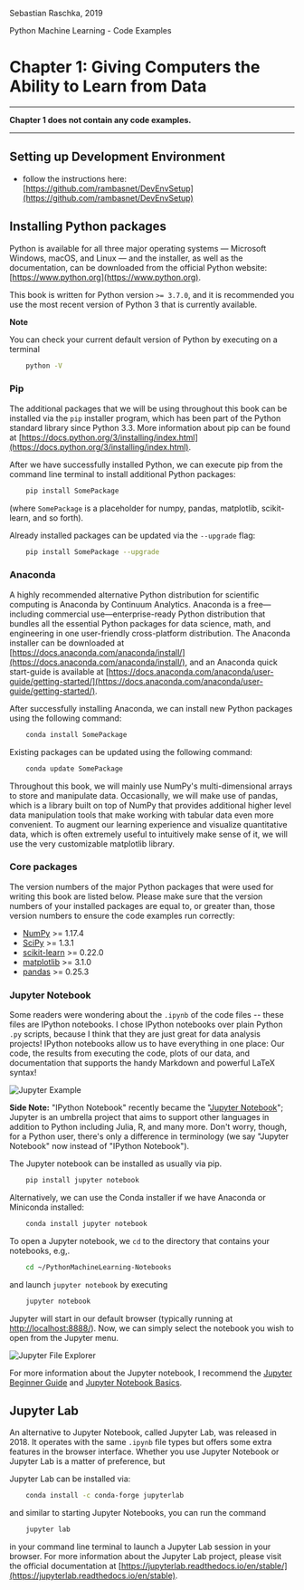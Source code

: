 Sebastian Raschka, 2019

Python Machine Learning - Code Examples

# Chapter 1: Giving Computers the Ability to Learn from Data

---

**Chapter 1 does not contain any code examples.**

---

## Setting up Development Environment

- follow the instructions here: [https://github.com/rambasnet/DevEnvSetup](https://github.com/rambasnet/DevEnvSetup)

## Installing Python packages

Python is available for all three major operating systems — Microsoft Windows, macOS, and Linux — and the installer, as well as the documentation, can be downloaded from the official Python website: [https://www.python.org](https://www.python.org).

This book is written for Python version `>= 3.7.0`, and it is recommended
you use the most recent version of Python 3 that is currently available.

**Note**

You can check your current default version of Python by executing on a terminal

```bash
    python -V
```

### Pip

The additional packages that we will be using throughout this book can be installed via the `pip` installer program, which has been part of the Python standard library since Python 3.3. More information about pip can be found at [https://docs.python.org/3/installing/index.html](https://docs.python.org/3/installing/index.html).

After we have successfully installed Python, we can execute pip from the command line terminal to install additional Python packages:

```bash
    pip install SomePackage
```

(where `SomePackage` is a placeholder for numpy, pandas, matplotlib, scikit-learn, and so forth).

Already installed packages can be updated via the `--upgrade` flag:

```bash
    pip install SomePackage --upgrade
```

### Anaconda

A highly recommended alternative Python distribution for scientific computing
is Anaconda by Continuum Analytics. Anaconda is a free—including commercial use—enterprise-ready Python distribution that bundles all the essential Python packages for data science, math, and engineering in one user-friendly cross-platform distribution. The Anaconda installer can be downloaded at [https://docs.anaconda.com/anaconda/install/](https://docs.anaconda.com/anaconda/install/), and an Anaconda quick start-guide is available at [https://docs.anaconda.com/anaconda/user-guide/getting-started/](https://docs.anaconda.com/anaconda/user-guide/getting-started/).

After successfully installing Anaconda, we can install new Python packages using the following command:

```bash
    conda install SomePackage
```

Existing packages can be updated using the following command:

```bash
    conda update SomePackage
```

Throughout this book, we will mainly use NumPy's multi-dimensional arrays to store and manipulate data. Occasionally, we will make use of pandas, which is a library built on top of NumPy that provides additional higher level data manipulation tools that make working with tabular data even more convenient. To augment our learning experience and visualize quantitative data, which is often extremely useful to intuitively make sense of it, we will use the very customizable matplotlib library.

### Core packages

The version numbers of the major Python packages that were used for writing this book are listed below. Please make sure that the version numbers of your installed packages are equal to, or greater than, those version numbers to ensure the code examples run correctly:

- [NumPy](http://www.numpy.org) >= 1.17.4
- [SciPy](http://www.scipy.org) >= 1.3.1
- [scikit-learn](http://scikit-learn.org/stable/) >= 0.22.0
- [matplotlib](http://matplotlib.org) >= 3.1.0
- [pandas](http://pandas.pydata.org) >= 0.25.3

### Jupyter Notebook

Some readers were wondering about the `.ipynb` of the code files -- these files are IPython notebooks. I chose IPython notebooks over plain Python `.py` scripts, because I think that they are just great for data analysis projects! IPython notebooks allow us to have everything in one place: Our code, the results from executing the code, plots of our data, and documentation that supports the handy Markdown and powerful LaTeX syntax!

![Jupyter Example](./images/ipynb_ex1.png)

**Side Note:**  "IPython Notebook" recently became the "[Jupyter Notebook](<http://jupyter.org>)"; Jupyter is an umbrella project that aims to support other languages in addition to Python including Julia, R, and many more. Don't worry, though, for a Python user, there's only a difference in terminology (we say "Jupyter Notebook" now instead of "IPython Notebook").

The Jupyter notebook can be installed as usually via pip.

```bash
    pip install jupyter notebook
```

Alternatively, we can use the Conda installer if we have Anaconda or Miniconda installed:

```bash
    conda install jupyter notebook
```

To open a Jupyter notebook, we `cd` to the directory that contains your notebooks, e.g,.

```bash
    cd ~/PythonMachineLearning-Notebooks
```

and launch `jupyter notebook` by executing

```bash
    jupyter notebook
```

Jupyter will start in our default browser (typically running at [http://localhost:8888/](http://localhost:8888/)). Now, we can simply select the notebook you wish to open from the Jupyter menu.

![Jupyter File Explorer](./images/ipynb_ex2.png)

For more information about the Jupyter notebook, I recommend the [Jupyter Beginner Guide](http://jupyter-notebook-beginner-guide.readthedocs.org/en/latest/what_is_jupyter.html) and [Jupyter Notebook Basics](https://jupyter-notebook.readthedocs.io/en/stable/examples/Notebook/Notebook%20Basics.html).

## Jupyter Lab

An alternative to Jupyter Notebook, called Jupyter Lab, was released in 2018. It operates with the same `.ipynb` file types but offers some extra features in the browser interface. Whether you use Jupyter Notebook or Jupyter Lab is a matter of preference, but

Jupyter Lab can be installed via:

```bash
    conda install -c conda-forge jupyterlab
```

and similar to starting Jupyter Notebooks, you can run the command 

```bash
    jupyter lab
```

in your command line terminal to launch a Jupyter Lab session in your browser. For more information about the Jupyter Lab project, please visit the official documentation at [https://jupyterlab.readthedocs.io/en/stable/](https://jupyterlab.readthedocs.io/en/stable).
